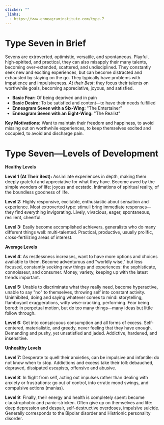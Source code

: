 ```yaml
---
sticker: ""
_links:
  - https://www.enneagraminstitute.com/type-7
---
```

# Type Seven in Brief

Sevens are extroverted, optimistic, versatile, and spontaneous. Playful, high-spirited, and practical, they can also misapply their many talents, becoming over-extended, scattered, and undisciplined. They constantly seek new and exciting experiences, but can become distracted and exhausted by staying on the go. They typically have problems with impatience and impulsiveness. _At their Best_: they focus their talents on worthwhile goals, becoming appreciative, joyous, and satisfied.

- **Basic Fear:** Of being deprived and in pain
- **Basic Desire:** To be satisfied and content—to have their needs fulfilled
- **Enneagram Seven with a Six-Wing:** "The Entertainer"
- **Enneagram Seven with an Eight-Wing:** "The Realist"
    

**Key Motivations:** Want to maintain their freedom and happiness, to avoid missing out on worthwhile experiences, to keep themselves excited and occupied, to avoid and discharge pain.

# Type Seven—Levels of Development

**Healthy Levels**

**Level 1 (At Their Best):** Assimilate experiences in depth, making them deeply grateful and appreciative for what they have. Become awed by the simple wonders of life: joyous and ecstatic. Intimations of spiritual reality, of the boundless goodness of life.

**Level 2:** Highly responsive, excitable, enthusiastic about sensation and experience. Most extroverted type: stimuli bring immediate responses—they find everything invigorating. Lively, vivacious, eager, spontaneous, resilient, cheerful.

**Level 3:** Easily become accomplished achievers, generalists who do many different things well: multi-talented. Practical, productive, usually prolific, cross-fertilizing areas of interest.

**Average Levels**

**Level 4:** As restlessness increases, want to have more options and choices available to them. Become adventurous and "worldly wise," but less focused, constantly seeking new things and experiences: the sophisticate, connoisseur, and consumer. Money, variety, keeping up with the latest trends important.

**Level 5:** Unable to discriminate what they really need, become hyperactive, unable to say "no" to themselves, throwing self into constant activity. Uninhibited, doing and saying whatever comes to mind: storytelling, flamboyant exaggerations, witty wise-cracking, performing. Fear being bored: in perpetual motion, but do too many things—many ideas but little follow through.

**Level 6:** Get into conspicuous consumption and all forms of excess. Self-centered, materialistic, and greedy, never feeling that they have enough. Demanding and pushy, yet unsatisfied and jaded. Addictive, hardened, and insensitive.

**Unhealthy Levels**

**Level 7:** Desperate to quell their anxieties, can be impulsive and infantile: do not know when to stop. Addictions and excess take their toll: debauched, depraved, dissipated escapists, offensive and abusive.

**Level 8:** In flight from self, acting out impulses rather than dealing with anxiety or frustrations: go out of control, into erratic mood swings, and compulsive actions (manias).

**Level 9:** Finally, their energy and health is completely spent: become claustrophobic and panic-stricken. Often give up on themselves and life: deep depression and despair, self-destructive overdoses, impulsive suicide. Generally corresponds to the Bipolar disorder and Histrionic personality disorder.